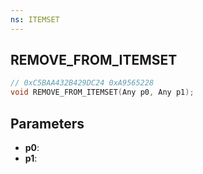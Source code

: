 ```yaml
---
ns: ITEMSET
---
```

## REMOVE_FROM_ITEMSET

```c
// 0xC5BAA432B429DC24 0xA9565228
void REMOVE_FROM_ITEMSET(Any p0, Any p1);
```

## Parameters
* **p0**:
* **p1**:
